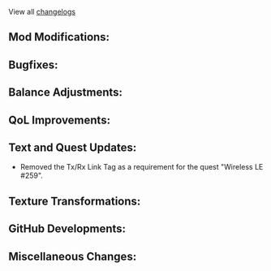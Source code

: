 
View all [changelogs](https://github.com/Divine-Journey-2/Divine-Journey-2/tree/main/changelog)

## Mod Modifications:



## Bugfixes:



## Balance Adjustments:



## QoL Improvements:



## Text and Quest Updates:

- Removed the Tx/Rx Link Tag as a requirement for the quest "Wireless LE #259".

## Texture Transformations:



## GitHub Developments:



## Miscellaneous Changes:
